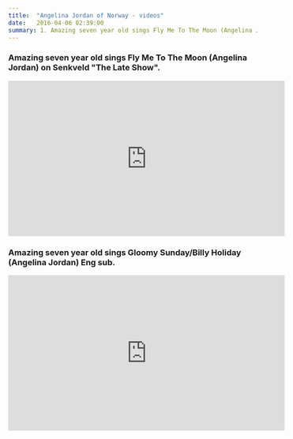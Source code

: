 ```yaml
---
title:  "Angelina Jordan of Norway - videos"
date:   2016-04-06 02:39:00
summary: 1. Amazing seven year old sings Fly Me To The Moon (Angelina Jordan) on Senkveld "The Late Show". 2. Amazing seven year old sings Gloomy Sunday/Billy Holiday (Angelina Jordan) Eng sub.
---
```


### Amazing seven year old sings Fly Me To The Moon (Angelina Jordan) on Senkveld "The Late Show".

<iframe width="560" height="315" src="https://www.youtube.com/embed/rFWs2Z_RZ3Y" frameborder="0" allowfullscreen></iframe>

### Amazing seven year old sings Gloomy Sunday/Billy Holiday (Angelina Jordan) Eng sub.

<iframe width="560" height="315" src="https://www.youtube.com/embed/2da7N6ADm9s" frameborder="0" allowfullscreen></iframe>

